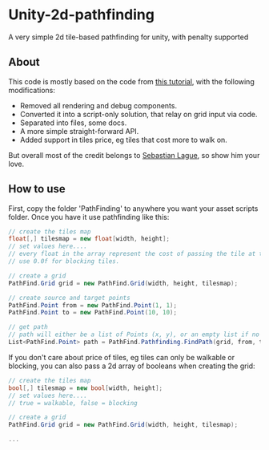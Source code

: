 # Unity-2d-pathfinding
A very simple 2d tile-based pathfinding for unity, with penalty supported

## About

This code is mostly based on the code from [this tutorial](https://www.youtube.com/watch?v=mZfyt03LDH4), with the following modifications:

- Removed all rendering and debug components.
- Converted it into a script-only solution, that relay on grid input via code.
- Separated into files, some docs.
- A more simple straight-forward API.
- Added support in tiles price, eg tiles that cost more to walk on.

But overall most of the credit belongs to [Sebastian Lague](https://www.youtube.com/channel/UCmtyQOKKmrMVaKuRXz02jbQ), so show him your love.

## How to use

First, copy the folder 'PathFinding' to anywhere you want your asset scripts folder. Once you have it use pathfinding like this:

```C#
// create the tiles map
float[,] tilesmap = new float[width, height];
// set values here....
// every float in the array represent the cost of passing the tile at that position.
// use 0.0f for blocking tiles.

// create a grid
PathFind.Grid grid = new PathFind.Grid(width, height, tilesmap);

// create source and target points
PathFind.Point from = new PathFind.Point(1, 1);
PathFind.Point to = new PathFind.Point(10, 10);

// get path
// path will either be a list of Points (x, y), or an empty list if no path is found.
List<PathFind.Point> path = PathFind.Pathfinding.FindPath(grid, from, to);
```

If you don't care about price of tiles, eg tiles can only be walkable or blocking, you can also pass a 2d array of booleans when creating the grid:
```C#
// create the tiles map
bool[,] tilesmap = new bool[width, height];
// set values here....
// true = walkable, false = blocking

// create a grid
PathFind.Grid grid = new PathFind.Grid(width, height, tilesmap);

...
```
